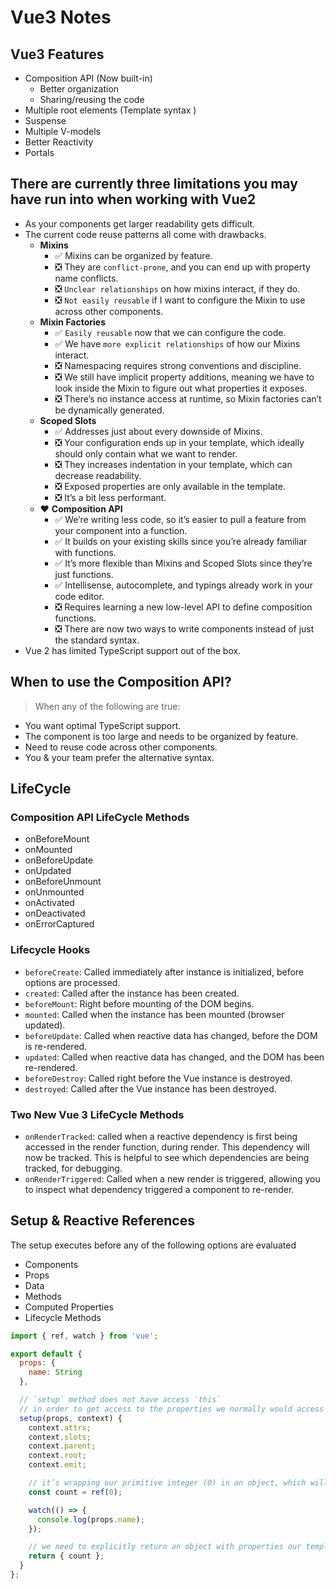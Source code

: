 # Vue3 Notes

## Vue3 Features

* Composition API (Now built-in)
  - Better organization
  - Sharing/reusing the code
* Multiple root elements (Template syntax )
* Suspense
* Multiple V-models
* Better Reactivity
* Portals

## There are currently three limitations you may have run into when working with Vue2

* As your components get larger readability gets difficult.
* The current code reuse patterns all come with drawbacks.
  - **Mixins**
    - ✅ Mixins can be organized by feature.
    - ❎ They are `conflict-prone`, and you can end up with property name conflicts.
    - ❎ `Unclear relationships` on how mixins interact, if they do.
    - ❎ `Not easily reusable` if I want to configure the Mixin to use across other components.
  - **Mixin Factories**
    - ✅ `Easily reusable` now that we can configure the code.
    - ✅ We have `more explicit relationships` of how our Mixins interact.
    - ❎ Namespacing requires strong conventions and discipline.
    - ❎ We still have implicit property additions, meaning we have to look inside the Mixin to figure out what properties it exposes.
    - ❎ There’s no instance access at runtime, so Mixin factories can’t be dynamically generated.
  - **Scoped Slots**
    - ✅ Addresses just about every downside of Mixins.
    - ❎ Your configuration ends up in your template, which ideally should only contain what we want to render.
    - ❎ They increases indentation in your template, which can decrease readability.
    - ❎ Exposed properties are only available in the template.
    - ❎ It’s a bit less performant.
  - ❤️ **Composition API**
    - ✅ We’re writing less code, so it’s easier to pull a feature from your component into a function.
    - ✅ It builds on your existing skills since you’re already familiar with functions.
    - ✅ It’s more flexible than Mixins and Scoped Slots since they’re just functions.
    - ✅ Intellisense, autocomplete, and typings already work in your code editor.
    - ❎ Requires learning a new low-level API to define composition functions.
    - ❎ There are now two ways to write components instead of just the standard syntax.
* Vue 2 has limited TypeScript support out of the box.

## When to use the Composition API?

> When any of the following are true:

* You want optimal TypeScript support.
* The component is too large and needs to be organized by feature.
* Need to reuse code across other components.
* You & your team prefer the alternative syntax.

## LifeCycle

### Composition API LifeCycle Methods

* onBeforeMount
* onMounted
* onBeforeUpdate
* onUpdated
* onBeforeUnmount
* onUnmounted
* onActivated
* onDeactivated
* onErrorCaptured

### Lifecycle Hooks

* `beforeCreate`: Called immediately after instance is initialized, before options are processed.
* `created`: Called after the instance has been created.
* `beforeMount`: Right before mounting of the DOM begins.
* `mounted`: Called when the instance has been mounted (browser updated).
* `beforeUpdate`: Called when reactive data has changed, before the DOM is re-rendered.
* `updated`: Called when reactive data has changed, and the DOM has been re-rendered.
* `beforeDestroy`: Called right before the Vue instance is destroyed.
* `destroyed`: Called after the Vue instance has been destroyed.

### Two New Vue 3 LifeCycle Methods

* `onRenderTracked`: called when a reactive dependency is first being accessed in the render function, during render. This dependency will now be tracked. This is helpful to see which dependencies are being tracked, for debugging.
* `onRenderTriggered`: Called when a new render is triggered, allowing you to inspect what dependency triggered a component to re-render.

## Setup & Reactive References

The setup executes before any of the following options are evaluated

* Components
* Props
* Data
* Methods
* Computed Properties
* Lifecycle Methods

```js
import { ref, watch } from 'vue';

export default {
  props: {
    name: String
  },

  // `setup` method does not have access `this`
  // in order to get access to the properties we normally would access using this, setup has two optional arguments.
  setup(props, context) {
    context.attrs;
    context.slots;
    context.parent;
    context.root;
    context.emit;

    // it’s wrapping our primitive integer (0) in an object, which will allow us to track changes.
    const count = ref(0);

    watch(() => {
      console.log(props.name);
    });

    // we need to explicitly return an object with properties our template will need to render properly.
    return { count };
  }
};
```
